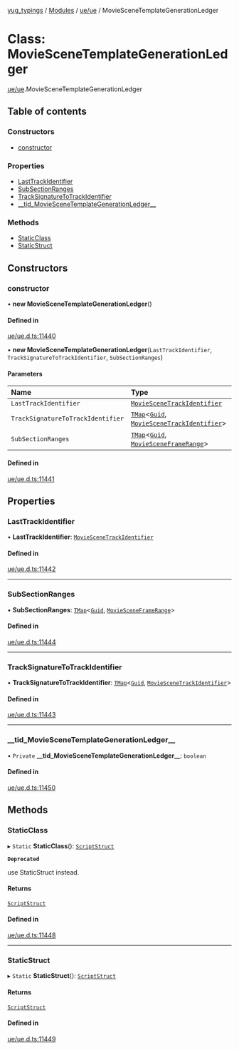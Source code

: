 [yug_typings](../README.md) / [Modules](../modules.md) / [ue/ue](../modules/ue_ue.md) / MovieSceneTemplateGenerationLedger

# Class: MovieSceneTemplateGenerationLedger

[ue/ue](../modules/ue_ue.md).MovieSceneTemplateGenerationLedger

## Table of contents

### Constructors

- [constructor](ue_ue.MovieSceneTemplateGenerationLedger.md#constructor)

### Properties

- [LastTrackIdentifier](ue_ue.MovieSceneTemplateGenerationLedger.md#lasttrackidentifier)
- [SubSectionRanges](ue_ue.MovieSceneTemplateGenerationLedger.md#subsectionranges)
- [TrackSignatureToTrackIdentifier](ue_ue.MovieSceneTemplateGenerationLedger.md#tracksignaturetotrackidentifier)
- [\_\_tid\_MovieSceneTemplateGenerationLedger\_\_](ue_ue.MovieSceneTemplateGenerationLedger.md#__tid_moviescenetemplategenerationledger__)

### Methods

- [StaticClass](ue_ue.MovieSceneTemplateGenerationLedger.md#staticclass)
- [StaticStruct](ue_ue.MovieSceneTemplateGenerationLedger.md#staticstruct)

## Constructors

### constructor

• **new MovieSceneTemplateGenerationLedger**()

#### Defined in

[ue/ue.d.ts:11440](https://github.com/YugMetaverse/yug_typings/blob/25cad34/ue/ue.d.ts#L11440)

• **new MovieSceneTemplateGenerationLedger**(`LastTrackIdentifier`, `TrackSignatureToTrackIdentifier`, `SubSectionRanges`)

#### Parameters

| Name | Type |
| :------ | :------ |
| `LastTrackIdentifier` | [`MovieSceneTrackIdentifier`](ue_ue.MovieSceneTrackIdentifier.md) |
| `TrackSignatureToTrackIdentifier` | [`TMap`](../interfaces/ue_puerts.TMap.md)<[`Guid`](ue_ue_s.Guid.md), [`MovieSceneTrackIdentifier`](ue_ue.MovieSceneTrackIdentifier.md)\> |
| `SubSectionRanges` | [`TMap`](../interfaces/ue_puerts.TMap.md)<[`Guid`](ue_ue_s.Guid.md), [`MovieSceneFrameRange`](ue_ue.MovieSceneFrameRange.md)\> |

#### Defined in

[ue/ue.d.ts:11441](https://github.com/YugMetaverse/yug_typings/blob/25cad34/ue/ue.d.ts#L11441)

## Properties

### LastTrackIdentifier

• **LastTrackIdentifier**: [`MovieSceneTrackIdentifier`](ue_ue.MovieSceneTrackIdentifier.md)

#### Defined in

[ue/ue.d.ts:11442](https://github.com/YugMetaverse/yug_typings/blob/25cad34/ue/ue.d.ts#L11442)

___

### SubSectionRanges

• **SubSectionRanges**: [`TMap`](../interfaces/ue_puerts.TMap.md)<[`Guid`](ue_ue_s.Guid.md), [`MovieSceneFrameRange`](ue_ue.MovieSceneFrameRange.md)\>

#### Defined in

[ue/ue.d.ts:11444](https://github.com/YugMetaverse/yug_typings/blob/25cad34/ue/ue.d.ts#L11444)

___

### TrackSignatureToTrackIdentifier

• **TrackSignatureToTrackIdentifier**: [`TMap`](../interfaces/ue_puerts.TMap.md)<[`Guid`](ue_ue_s.Guid.md), [`MovieSceneTrackIdentifier`](ue_ue.MovieSceneTrackIdentifier.md)\>

#### Defined in

[ue/ue.d.ts:11443](https://github.com/YugMetaverse/yug_typings/blob/25cad34/ue/ue.d.ts#L11443)

___

### \_\_tid\_MovieSceneTemplateGenerationLedger\_\_

• `Private` **\_\_tid\_MovieSceneTemplateGenerationLedger\_\_**: `boolean`

#### Defined in

[ue/ue.d.ts:11450](https://github.com/YugMetaverse/yug_typings/blob/25cad34/ue/ue.d.ts#L11450)

## Methods

### StaticClass

▸ `Static` **StaticClass**(): [`ScriptStruct`](ue_ue.ScriptStruct.md)

**`Deprecated`**

use StaticStruct instead.

#### Returns

[`ScriptStruct`](ue_ue.ScriptStruct.md)

#### Defined in

[ue/ue.d.ts:11448](https://github.com/YugMetaverse/yug_typings/blob/25cad34/ue/ue.d.ts#L11448)

___

### StaticStruct

▸ `Static` **StaticStruct**(): [`ScriptStruct`](ue_ue.ScriptStruct.md)

#### Returns

[`ScriptStruct`](ue_ue.ScriptStruct.md)

#### Defined in

[ue/ue.d.ts:11449](https://github.com/YugMetaverse/yug_typings/blob/25cad34/ue/ue.d.ts#L11449)
